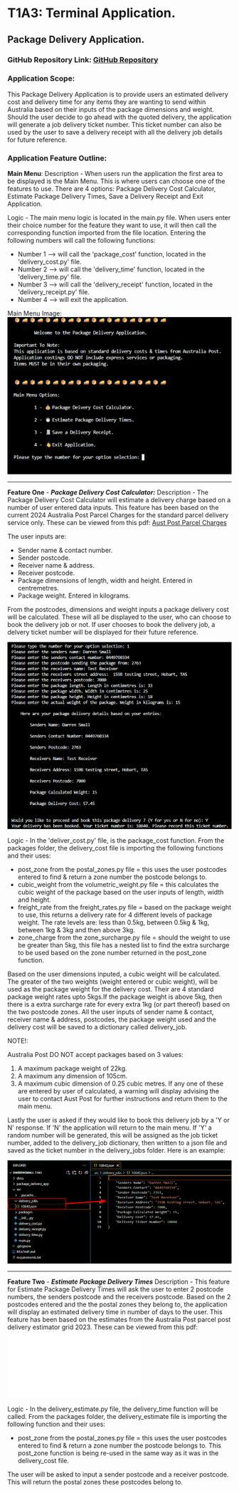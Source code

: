 # T1A3: Terminal Application.
## Package Delivery Application.

### GitHub Repository Link: [GitHub Repository](https://github.com/smallDazza/T1A3_Terminal_Application)

### Application Scope:

This Package Delivery Application is to provide users an estimated delivery cost and delivery time for any items they are wanting to send within Australia based on their inputs of the package dimensions and weight. Should the user decide to go ahead with the quoted delivery, the application will generate a job delivery ticket number. This ticket number can also be used by the user to save a delivery receipt with all the delivery job details for future reference.

### Application Feature Outline:
**Main Menu**: 
Description - When users run the application the first area to be displayed is the Main Menu. This is where users can choose one of the features to use. There are 4 options: Package Delivery Cost Calculator, Estimate Package Delivery Times, Save a Delivery Receipt and Exit Application.

Logic - The main menu logic is located in the main.py file. When users enter their choice number for the feature they want to use, it will then call the corresponding function imported from the file location. Entering the following numbers will call the following functions:
 - Number 1 --> will call the 'package_cost' function, located in the 'delivery_cost.py' file.
 - Number 2 --> will call the 'delivery_time' function, located in the 'delivery_time.py' file.
 - Number 3 --> will call the 'delivery_receipt' function, located in the 'delivery_receipt.py' file.
 - Number 4 --> will exit the application.

Main Menu Image:
![Main Menu](./docs/App%20Main%20Menu.png)
____________________________________________________________

**Feature One** - ***Package Delivery Cost Calculator:***
Description - The Package Delivery Cost Calculator will estimate a delivery charge based on a number of user entered data inputs. This feature has been based on the current 2024 Australia Post Parcel Charges for the standard parcel delivery service only. These can be viewed from this pdf:
[Aust Post Parcel Charges](./docs/Australia%20Post%20Parcel%20Post%20Charges%20as%20at%203%20April%202024.pdf)

The user inputs are:
 - Sender name & contact number.
 - Sender postcode.
 - Receiver name & address.
 - Receiver postcode.
 - Package dimensions of length, width and height. Entered in centremetres.
 - Package weight. Entered in kilograms.

From the postcodes, dimensions and weight inputs a package delivery cost will be calculated.
These will all be displayed to the user, who can choose to book the delivery job or not.
If user chooses to book the delivery job, a delvery ticket number will be displayed for their future reference.

![Feature One](./docs/Feature%201.png)

Logic - In the 'deliver_cost.py' file, is the package_cost function. From the packages folder, the delivery_cost file is importing the following functions and their uses:
 - post_zone from the postal_zones.py file = this uses the user postcodes entered to find & return a zone number the postcode belongs to.
 - cubic_weight from the volumetric_weight.py file = this calculates the cubic weight of the package based on the user inputs of length, width and height. 
 - freight_rate from the freight_rates.py file = based on the package weight to use, this returns a delivery rate for 4 different levels of package weight. The rate levels are: less than 0.5kg, between 0.5kg & 1kg, between 1kg & 3kg and then above 3kg. 
 - zone_charge from the zone_surcharge.py file = should the weight to use be greater than 5kg, this file has a nested list to find the extra surcharge to be used based on the zone number returned in the post_zone function.

Based on the user dimensions inputed, a cubic weight will be calculated. The greater of the two weights (weight entered or cubic weight), will be used as the package weight for the delivery cost. Their are 4 standard package weight rates upto 5kgs.If the package weight is above 5kg, then there is a extra surcharge rate for every extra 1kg (or part thereof) based on the two postcode zones.
All the user inputs of sender name & contact, receiver name & address, postcodes, the package weight used and the delivery cost will be saved to a dictionary called delivery_job.

NOTE!:

Australia Post DO NOT accept packages based on 3 values:
1. A maximum package weight of 22kg.
2. A maximum any dimension of 105cm.
3. A maximum cubic dimension of 0.25 cubic metres.
If any one of these are entered by user of calculated, a warning will display advising the user to contact Aust Post for further instructions and return them to the main menu.

Lastly the user is asked if they would like to book this delivery job by a 'Y or N' response. If 'N' the application will return to the main menu. If 'Y' a random number will be generated, this will be assigned as the job ticket number, added to the delivery_job dictionary, then written to a json file and saved as the ticket number in the delivery_jobs folder. Here is an example: 

![ticket number json file](./docs/json%20file%20saved.png)
______________________________________________________________
**Feature Two** - ***Estimate Package Delivery Times***
Description - This feature for Estimate Package Delivery Times will ask the user to enter 2 postcode numbers, the senders postcode and the receivers postcode. Based on the 2 postcodes entered and the the postal zones they belong to, the application will display an estimated delivery time in number of days to the user. This feature has been based on the estimates from the Australia Post parcel post delivery estimator grid 2023. These can be viewed from this pdf:
![Aust Post Parcel Delivery Estimates](./docs/AusPost%20Transit%20Grid%20Delivery%20Estimator%20August%202023%20update.pdf)

Logic - In the delivery_estimate.py file, the delivery_time function will be called. From the packages folder, the delivery_estimate file is importing the following function and their uses:
- post_zone from the postal_zones.py file = this uses the user postcodes entered to find & return a zone number the postcode belongs to. This post_zone function is being re-used in the same way as it was in the delivery_cost file.

The user will be asked to input a sender postcode and a receiver postcode. This will return the postal zones these postcodes belong to.

